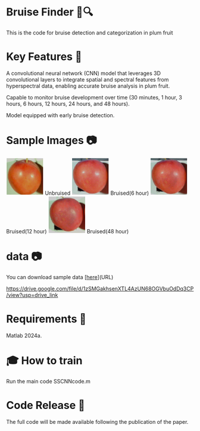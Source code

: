 # Bruise Finder 🍒🔍


This is the code for bruise detection and categorization in plum fruit

# Key Features 🔑
A convolutional neural network (CNN) model that leverages 3D convolutional layers to integrate spatial and spectral features from hyperspectral data, enabling accurate bruise analysis in plum fruit. 

Capable to monitor bruise development over time (30 minutes, 1 hour, 3 hours, 6 hours, 12 hours, 24 hours, and 48 hours).

Model equipped with early bruise detection.

# Sample Images 📷

<img src="D2T5P1_before.png" alt="" width="100"/> Unbruised
<img src="D2T5P1_6.png" alt="" width="100"/> Bruised(6 hour)
<img src="D2T5P1_12.png" alt="" width="100"/>Bruised(12 hour)
<img src="D2T5P1_48.png" alt="" width="100"/> Bruised(48 hour)

# data 📷
You can download sample data [[here](https://drive.google.com/file/d/1zSMGakhsenXTL4AzUN68OGVbuOdDq3CP/view?usp=drive_link)](URL)

https://drive.google.com/file/d/1zSMGakhsenXTL4AzUN68OGVbuOdDq3CP/view?usp=drive_link

# Requirements 🔧

Matlab 2024a.

# 🎓 How to train
  Run the main code SSCNNcode.m

# Code Release 📂

The full code will be made available following the publication of the paper.

